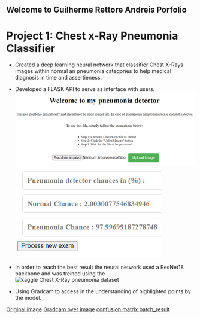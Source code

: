 ## Welcome to Guilherme Rettore Andreis Porfolio

# Project 1: Chest x-Ray Pneumonia Classifier

- Created a deep learning neural network that classifier Chest X-Rays images within normal an pneumonia categories to help medical diagnosis in time and assertieness.
- Developed a FLASK API to serve as interface with users.
![flask api](/images_read_me/flask_api1.PNG)
![results_api](/images_read_me/results_api.PNG)


- In order to reach the best result the neural network used a ResNet18 backbone and was treined using the ![kaggle Chest X-Ray pneumonia dataset](https://www.kaggle.com/datasets/paultimothymooney/chest-xray-pneumonia)
- Using Gradcam to access in the understanding of highlighted points by the model.


[Original image](/images_read_me/cheast_image1.png)
[Gradcam over image](/images_read_me/gradcam_heatmap1.png)
[confusion matrix ](/images_read_me/confusion_matrix3.png)
[batch_result](/images_read_me/batch_result_final.png)


